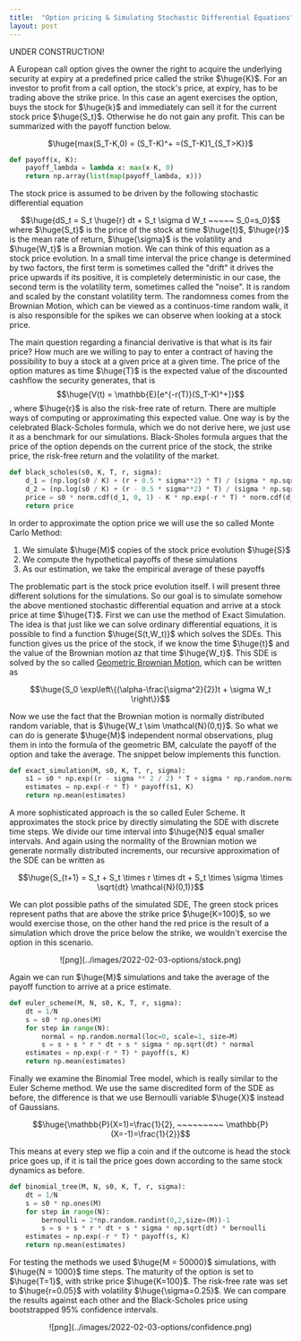 ```yaml
---
title:  "Option pricing & Simulating Stochastic Differential Equations"
layout: post
---
```


<style TYPE="text/css">
code.has-jax {font: inherit; font-size: 200%; background: inherit; border: inherit;}
</style>
<script type="text/x-mathjax-config">
MathJax.Hub.Config({
    tex2jax: {
        inlineMath: [['$','$'], ['\\(','\\)']],
         chtml: {
            scale: 1.3
        },
        svg: {
            scale: 1.3
        },
        skipTags: ['script', 'noscript', 'style', 'textarea', 'pre'] // removed 'code' entry
    }
});
MathJax.Hub.Queue(function() {
    var all = MathJax.Hub.getAllJax(), i;
    for(i = 0; i < all.length; i += 1) {
        all[i].SourceElement().parentNode.className += ' has-jax';
    }
});
</script>
<script type="text/javascript" src="https://cdnjs.cloudflare.com/ajax/libs/mathjax/2.7.4/MathJax.js?config=TeX-AMS_HTML-full"></script>

UNDER CONSTRUCTION!

A European call option gives the owner the right to acquire the underlying security at expiry at a predefined price called the strike $\huge{K}$. For an investor to profit from a call option, the stock's price, at expiry, has to be trading above the strike price. In this case an agent exercises the option, buys the stock for $\huge{k}$ and immediately can sell it for the current stock price $\huge{S_t}$. Otherwise he do not gain any profit. This can be summarized with the payoff function below.

<center>
$\huge{max(S_T-K,0) = (S_T-K)^+ =(S_T-K)1_{S_T>K}}$
</center>

```python
def payoff(x, K):
    payoff_lambda = lambda x: max(x-K, 0)
    return np.array(list(map(payoff_lambda, x)))
```

The stock price is assumed to be driven by the following stochastic differential equation
<center>
$$\huge{dS_t = S_t \huge{r} dt + S_t \sigma d W_t ~~~~~ S_0=s_0}$$
</center>
where $\huge{S_t}$ is the price of the stock at time $\huge{t}$, $\huge{r}$ is the mean rate of return, $\huge{\sigma}$ is the volatility and $\huge{W_t}$ is a Brownian motion. We can think of this equation as a stock price evolution. In a small time interval the price change is determined by two factors, the first term is sometimes called the "drift" it drives the price upwards if its positive, it is completely deterministic in our case, the second term is the volatility term, sometimes called the "noise". It is random and scaled by the constant volatility term. The randomness comes from the Brownian Motion, which can be viewed as a continuos-time random walk, it is also responsible for the spikes we can observe when looking at a stock price.

The main question regarding a financial derivative is that what is its fair price? How much are we willing to pay to enter a contract of having the possibility to buy a stock at a given price at a given time. The price of the option matures as time $\huge{T}$ is the expected value of the discounted cashflow the security generates, that is $$\huge{V(t) = \mathbb{E}[e^{-r(T)}(S_T-K)^+]}$$, where $\huge{r}$ is also the risk-free rate of return.
There are multiple ways of computing or approximating this expected value. One way is by the celebrated Black-Scholes formula, which we do not derive here, we just use it as a benchmark for our simulations. Black-Sholes formula argues that the price of the option depends on the current price of the stock, the strike price, the risk-free return and the volatility of the market.

```python
def black_scholes(s0, K, T, r, sigma):
    d_1 = (np.log(s0 / K) + (r + 0.5 * sigma**2) * T) / (sigma * np.sqrt(T))
    d_2 = (np.log(s0 / K) + (r - 0.5 * sigma**2) * T) / (sigma * np.sqrt(T))
    price = s0 * norm.cdf(d_1, 0, 1) - K * np.exp(-r * T) * norm.cdf(d_2, 0, 1) 
    return price
```

In order to approximate the option price we will use the so called Monte Carlo Method:

<ol>
  <li>We simulate $\huge{M}$ copies of the stock price evolution $\huge{S}$</li>
  <li>We compute the hypothetical payoffs of these simulations</li>
  <li>As our estimation, we take the empirical average of these payoffs</li>
</ol>  

The problematic part is the stock price evolution itself. I will present three different solutions for the simulations. So our goal is to simulate somehow the above mentioned stochastic differential equation and arrive at a stock price at time $\huge{T}$. First we can use the method of Exact Simulation. The idea is that just like we can solve ordinary differential equations, it is possible to find a function $\huge{S(t,W_t)}$ which solves the SDEs. This function gives us the price of the stock, if we know the time $\huge{t}$ and the value of the Brownian motion az that time $\huge{W_t}$. This SDE is solved by the so called [Geometric Brownian Motion](https://en.wikipedia.org/wiki/Geometric_Brownian_motion), which can be written as

<center>
$$\huge{S_0 \exp\left\{(\alpha-\frac{\sigma^2}{2})t + \sigma W_t \right\}}$$
</center>

Now we use the fact that the Brownian motion is normally distributed random variable, that is $\huge{W_t \sim \mathcal{N}(0,t)}$. So what we can do is generate $\huge{M}$ independent normal observations, plug them in into the formula of the geometric BM, calculate the payoff of the option and take the average. The snippet below implements this function. 

```python
def exact_simulation(M, s0, K, T, r, sigma):
    s1 = s0 * np.exp((r - sigma ** 2 / 2) * T + sigma * np.random.normal(loc=0, scale=np.sqrt(T), size=M))
    estimates = np.exp(-r * T) * payoff(s1, K)
    return np.mean(estimates)
```

A more sophisticated approach is the so called Euler Scheme. It approximates the stock price by directly simulating the SDE with discrete time steps. We divide our time interval into $\huge{N}$ equal smaller intervals. And again using the normality of the Brownian motion we generate normally distributed increments, our recursive approximation of the SDE can be written as

<center>
$$\huge{S_{t+1} = S_t +  S_t \times r \times dt + S_t \times \sigma \times \sqrt{dt} \mathcal{N}(0,1)}$$
</center>

We can plot possible paths of the simulated SDE, The green stock prices represent paths that are above the strike price $\huge{K=100}$, so we would exercise those, on the other hand the red price is the result of a simulation which drove the price below the strike, we wouldn't exercise the option in this scenario. 

<center>
![png](../images/2022-02-03-options/stock.png)
</center>

Again we can run $\huge{M}$ simulations and take the average of the payoff function to arrive at a price estimate. 

```python
def euler_scheme(M, N, s0, K, T, r, sigma):
    dt = 1/N
    s = s0 * np.ones(M)
    for step in range(N):
        normal = np.random.normal(loc=0, scale=1, size=M)
        s = s + s * r * dt + s * sigma * np.sqrt(dt) * normal
    estimates = np.exp(-r * T) * payoff(s, K)
    return np.mean(estimates)
```

Finally we examine the Binomial Tree model, which is really similar to the Euler Scheme method. We use the same discredited form of the SDE as before, the difference is that we use Bernoulli variable $\huge{X}$ instead of Gaussians. 

<center>
$$\huge{\mathbb{P}(X=1)=\frac{1}{2}, ~~~~~~~~~ \mathbb{P}(X=-1)=\frac{1}{2}}$$
</center>

This means at every step we flip a coin and if the outcome is head the stock price goes up, if it is tail the price goes down according to the same stock dynamics as before.

```python
def binomial_tree(M, N, s0, K, T, r, sigma):
    dt = 1/N
    s = s0 * np.ones(M)
    for step in range(N):
        bernoulli = 2*np.random.randint(0,2,size=(M))-1
        s = s + s * r * dt + s * sigma * np.sqrt(dt) * bernoulli
    estimates = np.exp(-r * T) * payoff(s, K)
    return np.mean(estimates)
```

For testing the methods we used $\huge{M = 50000}$ simulations, with $\huge{N = 1000}$ time steps. The maturity of the option is set to $\huge{T=1}$, with strike price $\huge{K=100}$. The risk-free rate was set to $\huge{r=0.05}$ with volatility $\huge{\sigma=0.25}$. We can compare the results against each other and the Black-Scholes price using bootstrapped 95% confidence intervals.

<center>
![png](../images/2022-02-03-options/confidence.png)
</center>